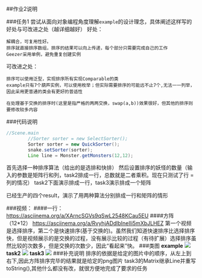##作业2说明

###任务1
尝试从面向对象编程角度理解`example`的设计理念，具体阐述这样写的好处与可改进之处（越详细越好）
好处：
    
    解耦合，可复用性好。
    排序就直接排序数组，排序的结果可以向上传递，每个部分只需要完成自己的工作
    Geezer采用单例，避免重复创建实例

可改进之处：
    
    排序可以使用泛型，实现排序所有实现Comparable的类
    example只有7个葫芦实例，可以使用枚举；但实际需要排序的可能远不止7个,无法一一列举，因此采用更普通的类会有更好的普适性

    在处理基于交换的排序时(这里是指严格的两两交换，swap(a,b))效果很好，但其他的排序则要修改较多内容


###代码说明
```java
//Scene.main
        //Sorter sorter = new SelectSorter();
        Sorter sorter = new QuickSorter();
        snake.setSorter(sorter);
        Line line = Monster.getMonsters(12,12);
```
首先选择一种排序算法（给出的是选排和快排）
然后设置排序的妖怪的数量（输入的参数是矩阵行和列，task2排成一行，总数就是二者乘积。现在只测试了行 = 列的情况）
task2下面演示排成一行，task3演示排成一个矩阵

已经生产的四个result，演示了用两种算法分别排成一行和矩阵的情形

###视频：
####一行：
https://asciinema.org/a/XArncSGVs9qSwL2548KCau5EU
####方阵（12*12）
https://asciinema.org/a/RvyhjADdlbIneIli5mXbJLHEZ
第一个视频是选择排序，第二个是快速排序(基于交换的)。虽然我们知道快速排序比选择排序快，但是视频展示的是交换的过程，没有展示比较的过程（有待扩展）选择排序虽然比较的次数多，但是交换的次数少，因此“看起来”快。
###类图
__example__
![](
http://www.plantuml.com/plantuml/png/PLFRRjmW47tdAr2Ul1Nx0qqhHP6SD5ALhNOtsqfL7_1wuj1YR77ffLN-lPY14OdzO8QPuPoPCt3blBG-Z9enPJpOHta6VfXiDFa_5ZyUFpt9ledXhzyuQ1Z1UBUvn92BgKtP3E0_QMbepzWpOsSjdUFNeUiqP60rpXc6gF00SiXy_E2jCWEV8oH_poykiXl_7G4IdVibvwLChWHVbkzBuBbkxACoCfugT2xMEpdbrMIQOl0v6zHKbLJvJb87I0xgaI0GdjWqhlaiWRqAKnVWSsILKPF56FLH8ADsfNfNYvMIap8QpE2V2jKS_6iEL4vLZQAYcJknJjijKJ869epyTWgsh-TQAOr8k_jM73_lnF73lct5pUvXBsxkJgqut7qHX_RKtcV6ntXGfoBioZEiF5tshAPtcNcniYRX2GJ1fTjGXodb-izUcX-O60sC9hD1Erql6XusBCtady1kaZReUYaErVKckhCcPOAt07_hLvRt4H0jRAsy49UMwAEoZoMneNbQzLDwuEIc6uKWpGki4jRAmCEyN0H8Dg59wo2zv-eXPYtWDvo3Xn9n7cOK0QcJ2aYMxyosjFUMzo0rVyVO5PW-ZFe_
)
__task2__
![](
http://www.plantuml.com/plantuml/png/fLFDZXCn3BxtAQ8zJH5z0HQa5NlWmag8ibmG1--CQKCpIJR9yACLxuvhEvdPwO43FNHin_w-pqvyamkaCerkqpl8sTm65zBJnj3F-cBITJCFi_aWPX_620a_XMxBVWdxagm_g8kF4xYipX7oyJOCI2xx2Vo9x3zBsljYdL0Vi714Yydz27u88mSLiYNTGMIaXc5sWhSXhPY-GOzc7nAPvad8NO2XeyClNmqw7D6Nl9MMCkLrQXF-1mU-kathdchweeXsZ8hGE3XRq45APImc4ffvOwwkbAlYDCRy4-9Pbx4lUSxVALvP7oVRd_wVL67-nJbFxhtryE1G6JBD96HRRF1TDKnKOvvRovb3dy5Ds2qQQkM2N7cSVAMkuQnEgtOiUd2Pq7ZeHDKtE1fIrPm5gKf07eL3VoX79ObJMQFBfEpSd0oGIPakx7QDJ6NS4TVgxXHLNwMyMTEV_nUYBgPyBTcArt5LMmYDllrD-t9YLOcCxMBbsgMtsRuBKneC-52Eg4WhkCpxfSxpvkPWNRec-0M5jCMwEHvEjLrrClthPUjJploHa2Lmy3sgx9Zi3oXQrCsFG2gxPm1wwgp7-tY-G6HRmn5IHjxknPe82Vx2VYfO3tB1UEwUvNARGYCNlPCsNfa1mPdNcnlqmpIwlm00
)
__task3__
![](
http://www.plantuml.com/plantuml/png/fLJDRXCn4BxdAQoUDeYy02rLHGzSg8G8vO8uJ7U7nCHhRsrl2QguWyGRy2fvfxm2ancFiwG73lJWdH_FzyqtzUGgPOXvxDsiTP2IkGuknCUPeJ_hiuddrLmTpJinsz0F4F5zQERivx3CqVfLSV5-19UAiuQqlWuTaij-1ByX-_kKzZPR9zGhp1pXOdRVWUz2pq65r4itC31InJ0BmPjHhnW_Gujc6IAPvb78NO2keUJ7JmOTzkXpcekaHFSQjXd_hGElRkrrIJLjBeYs7mg2SeW2GGSfbR6OWT3CItDsLhWKfpAchoI5AerzpdF-Gd5blHzjk_blKe7vD-TnSc-iXpk7XI7HJ4AosGRVg666OapcfdUEeG_WHcmcWcgv82kFaw_KLPoJhFQEkIIUNgWybD7k5Ow6f3qdGT8Ma4VXqA_okf0COpv5bqdPexX6VIMzWHpjrk0se--a1sb14eVxy_tkzoIqt_sWu7xtYy-VdBcu20yOe-tmyh8k5xEmgB1OL4dAIufENeZsBczVDiEqXtCY_Sd_yfnlArx3LNNjIlJLDzhA3MkFPCodYwrFIu6Rrs6CdG4VyXeBqWbSuYrM1LDnaw2kTctu6OMAHDrF3vigLvnqE5ckBapYZuGiWODliRGzHFi0kHGrnwScbSrV02NhhCVRuV1Ca6rzEX0Jyc_8P1c51BVOZXarGUg6WtfkbsKApQmyf8K8UM4w16SkPbVekx5tVm00
)
###补充说明
排序的依据是给定的图片中的顺序，从左上到右下,因此方阵排序完毕的结果就是给定的png图片
task3的Matrix继承Line并重写toString(),其他什么都没有改，就很方便地完成了要求的任务
